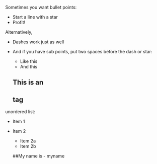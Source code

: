 Sometimes you want bullet points:

* Start a line with a star
* Profit!

Alternatively,

- Dashes work just as well
- And if you have sub points, put two spaces before the dash or star:
  - Like this
  - And this
  
  ## This is an <h2> tag

 unordered list:
 * Item 1
 * Item 2
   * Item 2a
   * Item 2b
   
   ##My name is - myname